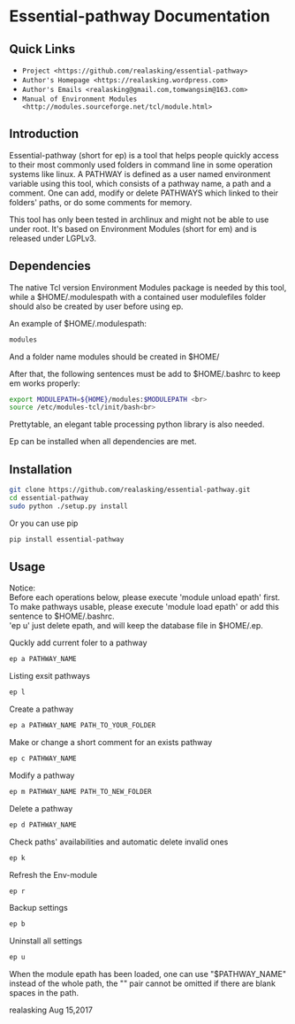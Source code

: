 Essential-pathway Documentation
===============================
**Quick Links**
---------------
- `Project <https://github.com/realasking/essential-pathway>`
- `Author's Homepage <https://realasking.wordpress.com>`
- `Author's Emails <realasking@gmail.com,tomwangsim@163.com>`
- `Manual of Environment Modules <http://modules.sourceforge.net/tcl/module.html>`

Introduction
------------
Essential-pathway (short for ep) is a tool that helps people quickly access to their most commonly used folders in command line in some 
operation systems like linux. A PATHWAY is defined as a user named environment variable using this tool, which consists of a pathway name, a path and a comment. 
One can add, modify or delete PATHWAYS which linked to their folders' paths, or do some comments for memory.

This tool has only been tested in archlinux and might not be able to use under root. It's based on Environment Modules (short for em) and is released under LGPLv3.

Dependencies
------------
The native Tcl version Environment Modules package is needed by this tool, while a $HOME/.modulespath with a contained user modulefiles folder 
should also be created by user before using ep. 

An example of $HOME/.modulespath:<br>
```bash
modules
```

And a folder name modules should be created in $HOME/

After that, the following sentences must be add to $HOME/.bashrc to keep em works properly:<br>
```bash
export MODULEPATH=${HOME}/modules:$MODULEPATH <br>
source /etc/modules-tcl/init/bash<br>
```
Prettytable, an elegant table processing python library is also needed.

Ep can be installed when all dependencies are met.

Installation
------------
```bash 
git clone https://github.com/realasking/essential-pathway.git 
cd essential-pathway 
sudo python ./setup.py install 
```
Or you can use pip 
```bash 
pip install essential-pathway 
```

Usage
-----
Notice:<br>
Before each operations below, please execute \'module unload epath\' first.<br>
To make pathways usable, please execute \'module load epath\' or add this sentence to $HOME/.bashrc.<br>
\'ep u\' just delete epath, and will keep the database file in $HOME/.ep.

Quckly add current foler to a pathway<br>
```bash 
ep a PATHWAY_NAME
```
Listing exsit pathways<br>
```bash 
ep l
```
Create a pathway<br>
```bash
ep a PATHWAY_NAME PATH_TO_YOUR_FOLDER
```
Make or change a short comment for an exists pathway<br>
```bash 
ep c PATHWAY_NAME 
```
Modify a pathway<br>
```bash 
ep m PATHWAY_NAME PATH_TO_NEW_FOLDER
```
Delete a pathway<br>
```bash 
ep d PATHWAY_NAME 
```
Check paths' availabilities and automatic delete invalid ones<br>
```bash 
ep k
```
Refresh the Env-module<br>
```bash 
ep r
```
Backup settings<br>
```bash 
ep b 
``` 
Uninstall all settings<br>
```bash 
ep u 
```

When the module epath has been loaded, one can use "$PATHWAY\_NAME" instead of the whole path, the "" pair cannot be omitted if there are blank spaces in the path.

realasking
Aug 15,2017
